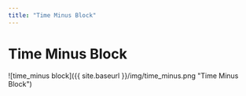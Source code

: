```yaml
---
title: "Time Minus Block"
---
```

# Time Minus Block
![time_minus block]({{ site.baseurl }}/img/time_minus.png "Time Minus Block")